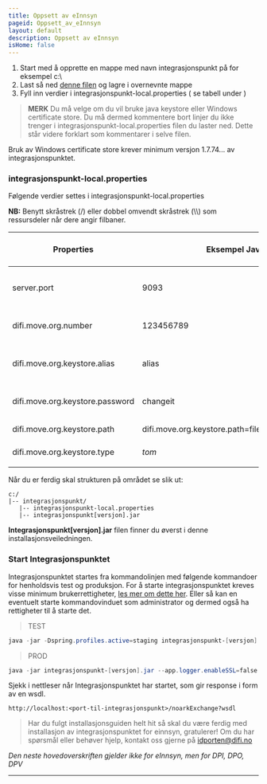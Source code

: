 ```yaml
---
title: Oppsett av eInnsyn 
pageid: Oppsett_av_eInnsyn 
layout: default
description: Oppsett av eInnsyn 
isHome: false
---
```


1. Start med å opprette en mappe med navn integrasjonspunkt på for eksempel c:\
2. Last så ned [denne filen](../resources/integrasjonspunkt-local.properties) og lagre i overnevnte mappe
3. Fyll inn verdier i integrasjonspunkt-local.properties ( se tabell under ) 

> **MERK** Du må velge om du vil bruke java keystore eller Windows certificate store. Du må dermed kommentere bort linjer du ikke trenger i integrasjonspunkt-local.properties filen du laster ned. Dette står videre forklart som kommentarer i selve filen.

Bruk av Windows certificate store krever minimum versjon 1.7.74... av integrasjonspunktet.

### integrasjonspunkt-local.properties

Følgende verdier settes i integrasjonspunkt-local.properties

**NB:** Benytt skråstrek (/) eller dobbel omvendt skråstrek (\\\\) som ressursdeler når dere angir filbaner.

| Properties | Eksempel Java Keystore(JKS) |Windows certificate store(WCS)| Beskrivelse | 
| --- | --- | --- | --- |
| server.port | 9093 | 9093 | Portnummer integrasjonspunktet skal kjøre på (default 9093)  | 
| difi.move.org.number | 123456789 | 123456789 |Organisasjonsnummer til din organisasjon (9 siffer) | 
| difi.move.org.keystore.alias  | alias | Egendefinert navn | alias=navnet på virksomhetssertifikatet som ligger i JKS(case sensitivt) | 
| difi.move.org.keystore.password | changeit | *tom* | Passord til java keystore. WCS = sett som blank | 
| difi.move.org.keystore.path | difi.move.org.keystore.path=file:c:/integrasjonspunkt/keystore.jks | *tom* |Path til .jks fil. WCS= sett som blank | 
| difi.move.org.keystore.type | *tom* | Windows-MY| Forteller Java at en skal bruke WCS | 
| | | | |

Når du er ferdig skal strukturen på området se slik ut:
```
c:/
|-- integrasjonspunkt/
   |-- integrasjonspunkt-local.properties
   |-- integrasjonspunkt[versjon].jar
```

**Integrasjonspunkt[versjon].jar** filen finner du øverst i denne installasjonsveiledningen.

### Start Integrasjonspunktet

Integrasjonspunktet startes fra kommandolinjen med følgende kommandoer for henholdsvis test og produksjon. For å starte integrasjonspunktet kreves visse minimum brukerrettigheter, [les mer om dette her](http://difi.github.io/move-integrasjonspunkt/vStaging/#/5_brukerrettigheter). Eller så kan en eventuelt starte kommandovinduet som administrator og dermed også ha rettigheter til å starte det.

> TEST
```powershell
java -jar -Dspring.profiles.active=staging integrasjonspunkt-[versjon].jar --app.logger.enableSSL=false 
```

> PROD
```powershell
java -jar integrasjonspunkt-[versjon].jar --app.logger.enableSSL=false 
```

Sjekk i nettleser når Integrasjonspunktet har startet, som gir response i form av en wsdl.

```
http://localhost:<port-til-integrasjonspunkt>/noarkExchange?wsdl
```


> Har du fulgt installasjonsguiden helt hit så skal du være ferdig med installasjon av integrasjonspunktet for einnsyn, gratulerer! Om du har spørsmål eller behøver hjelp, kontakt oss gjerne på <idporten@difi.no> 

*Den neste hovedoverskriften gjelder ikke for eInnsyn, men for DPI, DPO, DPV*

***
